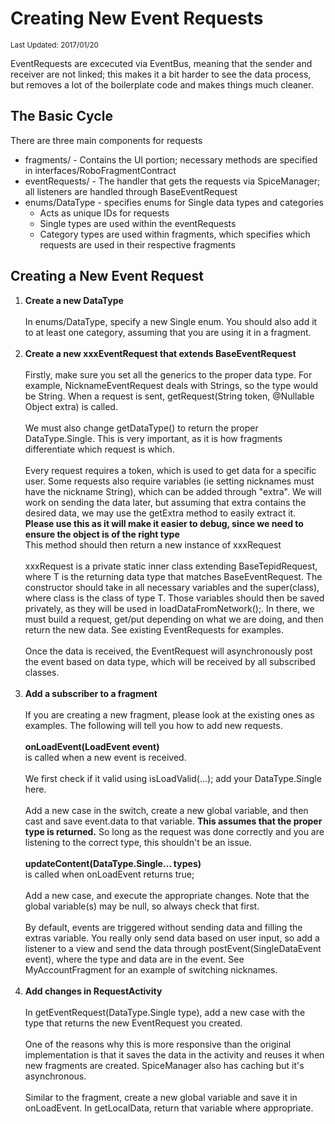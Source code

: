 # Creating New Event Requests

<sub>Last Updated: 2017/01/20</sub>

EventRequests are excecuted via EventBus, meaning that the sender and receiver are not linked; this makes it a bit harder to see the data process, but removes a lot of the boilerplate code and makes things much cleaner.

## The Basic Cycle

There are three main components for requests
* fragments/ - Contains the UI portion; necessary methods are specified in interfaces/RoboFragmentContract
* eventRequests/ - The handler that gets the requests via SpiceManager; all listeners are handled through BaseEventRequest
* enums/DataType - specifies enums for Single data types and categories
    * Acts as unique IDs for requests
    * Single types are used within the eventRequests
    * Category types are used within fragments, which specifies which requests are used in their respective fragments

## Creating a New Event Request

1. **Create a new DataType**
<br><br>In enums/DataType, specify a new Single enum.
You should also add it to at least one category, assuming that you are using it in a fragment.
<br><br>
1. **Create a new xxxEventRequest that extends BaseEventRequest**
<br><br>Firstly, make sure you set all the generics to the proper data type.
For example, NicknameEventRequest deals with Strings, so the type would be String.
When a request is sent, getRequest(String token, @Nullable Object extra) is called.
<br><br>We must also change getDataType() to return the proper DataType.Single. This is very important, as it is how fragments differentiate which request is which.
<br><br>Every request requires a token, which is used to get data for a specific user.
Some requests also require variables (ie setting nicknames must have the nickname String), which can be added through "extra".
We will work on sending the data later, but assuming that extra contains the desired data,
we may use the getExtra method to easily extract it. <br> **Please use this as it will make it easier to debug, since we need to ensure the object is of the right type** <br>
This method should then return a new instance of xxxRequest
<br><br>xxxRequest is a private static inner class extending BaseTepidRequest<T>, where T is the returning data type that matches BaseEventRequest<T>.
The constructor should take in all necessary variables and the super(class), where class is the class of type T.
Those variables should then be saved privately, as they will be used in loadDataFromNetwork();.
In there, we must build a request, get/put depending on what we are doing, and then return the new data.
See existing EventRequests for examples.
<br><br>Once the data is received, the EventRequest will asynchronously post the event based on data type, which will be received by all subscribed classes.
<br><br>
1. **Add a subscriber to a fragment**
<br><br>If you are creating a new fragment, please look at the existing ones as examples.
The following will tell you how to add new requests.
<br><br>**onLoadEvent(LoadEvent event)**<br> is called when a new event is received.
<br><br>We first check if it valid using isLoadValid(...); add your DataType.Single here.
<br><br>Add a new case in the switch, create a new global variable, and then cast and save event.data to that variable.
**This assumes that the proper type is returned.** So long as the request was done correctly and you are listening to the correct type, this shouldn't be an issue.
<br><br>**updateContent(DataType.Single... types)**<br> is called when onLoadEvent returns true;
<br><br>Add a new case, and execute the appropriate changes. Note that the global variable(s) may be null, so always check that first.
<br><br>By default, events are triggered without sending data and filling the extras variable.
You really only send data based on user input, so add a listener to a view and send the data through postEvent(SingleDataEvent event), where the type and data are in the event.
See MyAccountFragment for an example of switching nicknames.
<br><br>
1. **Add changes in RequestActivity**
<br><br>In getEventRequest(DataType.Single type), add a new case with the type that returns the new EventRequest you created.
<br><br>One of the reasons why this is more responsive than the original implementation is that it saves the data in the activity and reuses it when new fragments are created.
SpiceManager also has caching but it's asynchronous.
<br><br>Similar to the fragment, create a new global variable and save it in onLoadEvent. In getLocalData, return that variable where appropriate.